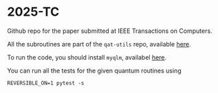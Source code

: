 # 2025-TC
Github repo for the paper submitted at IEEE Transactions on Computers.

All the subroutines are part of the `qat-utils` repo, available [here](https://github.com/tigerjack/qat-utils).

To run the code, you should install `myqlm`, availabel [here](https://myqlm.github.io/).

You can run all the tests for the given quantum routines using

```shell
REVERSIBLE_ON=1 pytest -s
```
